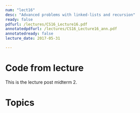 ```yaml
---
num: "lect16"
desc: "Advanced problems with linked-lists and recursion"
ready: false
pdfurl: /lectures/CS16_Lecture16.pdf
annotatedpdfurl: /lectures/CS16_Lecture16_ann.pdf 
annotatedready: false
lecture_date: 2017-05-31 

---
```

# Code from lecture


This is the lecture post midterm 2.

# Topics


